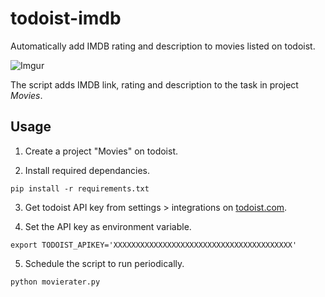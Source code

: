 # todoist-imdb
Automatically add IMDB rating and description to movies listed on todoist.

![Imgur](https://i.imgur.com/DNE91TF.png)

The script adds IMDB link, rating and description to the task in project *Movies*.


## Usage
1. Create a project "Movies" on todoist.

2. Install required dependancies.
```
pip install -r requirements.txt
```

3. Get todoist API key from settings > integrations on [todoist.com](https://todoist.com).

4. Set the API key as environment variable.
```
export TODOIST_APIKEY='XXXXXXXXXXXXXXXXXXXXXXXXXXXXXXXXXXXXXXXX'
```

5. Schedule the script to run periodically.
```
python movierater.py
```
